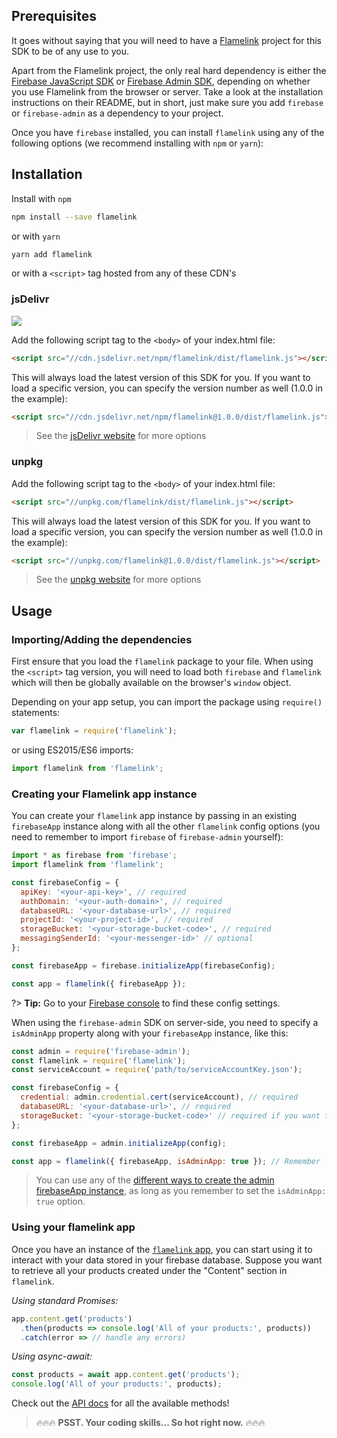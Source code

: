 ## Prerequisites

It goes without saying that you will need to have a [Flamelink](https://www.flamelink.io) project for this SDK to be of any use to you.

Apart from the Flamelink project, the only real hard dependency is either the [Firebase JavaScript SDK](https://www.npmjs.com/package/firebase) or [Firebase Admin SDK](https://firebase.google.com/docs/admin/setup), depending on whether you use Flamelink from the browser or server. Take a look at the installation instructions on their README, but in short, just make sure you add `firebase` or `firebase-admin` as a dependency to your project.

Once you have `firebase` installed, you can install `flamelink` using any of the following options (we recommend installing with `npm` or `yarn`):

## Installation

Install with `npm`

```bash
npm install --save flamelink
```

or with `yarn`

```bash
yarn add flamelink
```

or with a `<script>` tag hosted from any of these CDN's

### jsDelivr

[![](https://data.jsdelivr.com/v1/package/npm/flamelink/badge)](https://www.jsdelivr.com/package/npm/flamelink)

Add the following script tag to the `<body>` of your index.html file:

```html
<script src="//cdn.jsdelivr.net/npm/flamelink/dist/flamelink.js"></script>
```

This will always load the latest version of this SDK for you. If you want to load a specific version, you can specify the version number as well (1.0.0 in the example):

```html
<script src="//cdn.jsdelivr.net/npm/flamelink@1.0.0/dist/flamelink.js"></script>
```

> See the [jsDelivr website](https://www.jsdelivr.com/?query=flamelink) for more options

### unpkg

Add the following script tag to the `<body>` of your index.html file:

```html
<script src="//unpkg.com/flamelink/dist/flamelink.js"></script>
```

This will always load the latest version of this SDK for you. If you want to load a specific version, you can specify the version number as well (1.0.0 in the example):

```html
<script src="//unpkg.com/flamelink@1.0.0/dist/flamelink.js"></script>
```

> See the [unpkg website](https://unpkg.com) for more options

## Usage

### Importing/Adding the dependencies

First ensure that you load the `flamelink` package to your file. When using the `<script>` tag version, you will need to load both `firebase` and `flamelink` which will then be globally available on the browser's `window` object.

Depending on your app setup, you can import the package using `require()` statements:

```javascript
var flamelink = require('flamelink');
```

or using ES2015/ES6 imports:

```javascript
import flamelink from 'flamelink';
```

### Creating your Flamelink app instance

You can create your `flamelink` app instance by passing in an existing `firebaseApp` instance along with all the other `flamelink` config options (you need to remember to import `firebase` of `firebase-admin` yourself):

```javascript
import * as firebase from 'firebase';
import flamelink from 'flamelink';

const firebaseConfig = {
  apiKey: '<your-api-key>', // required
  authDomain: '<your-auth-domain>', // required
  databaseURL: '<your-database-url>', // required
  projectId: '<your-project-id>', // required
  storageBucket: '<your-storage-bucket-code>', // required
  messagingSenderId: '<your-messenger-id>' // optional
};

const firebaseApp = firebase.initializeApp(firebaseConfig);

const app = flamelink({ firebaseApp });
```

?> **Tip:** Go to your [Firebase console](https://console.firebase.google.com/) to find these config settings.

When using the `firebase-admin` SDK on server-side, you need to specify a `isAdminApp` property along with your `firebaseApp` instance, like this:

```javascript
const admin = require('firebase-admin');
const flamelink = require('flamelink');
const serviceAccount = require('path/to/serviceAccountKey.json');

const firebaseConfig = {
  credential: admin.credential.cert(serviceAccount), // required
  databaseURL: '<your-database-url>', // required
  storageBucket: '<your-storage-bucket-code>' // required if you want to use any Storage functionality
};

const firebaseApp = admin.initializeApp(config);

const app = flamelink({ firebaseApp, isAdminApp: true }); // Remember `isAdminApp: true` here!!!
```

> You can use any of the [different ways to create the admin firebaseApp instance](https://firebase.google.com/docs/admin/setup), as long as you remember to set the `isAdminApp: true` option.

### Using your flamelink app

Once you have an instance of the [`flamelink` app](https://app.flamelink.io), you can start using it to interact with your data stored in your firebase database. Suppose you want to retrieve all your products created under the "Content" section in `flamelink`.

_Using standard Promises:_

```javascript
app.content.get('products')
  .then(products => console.log('All of your products:', products))
  .catch(error => // handle any errors)
```

_Using async-await:_

```javascript
const products = await app.content.get('products');
console.log('All of your products:', products);
```

Check out the [API docs](/api-overview) for all the available methods!

> 🔥🔥🔥 **PSST. Your coding skills... So hot right now.** 🔥🔥🔥
